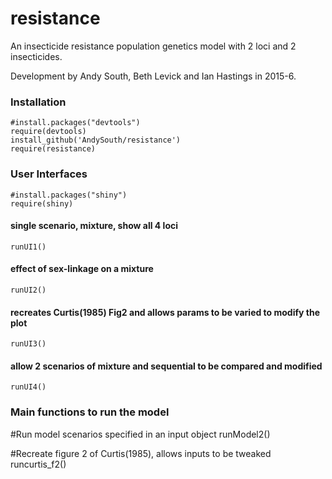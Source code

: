 # resistance




An insecticide resistance population genetics model with 2 loci and 2 insecticides.

Development by Andy South, Beth Levick and Ian Hastings in 2015-6.


### Installation

    #install.packages("devtools")
    require(devtools)    
    install_github('AndySouth/resistance')  
    require(resistance)
    
    
### User Interfaces

    #install.packages("shiny")
    require(shiny) 
    
#### single scenario, mixture, show all 4 loci    
    
    runUI1() 
    
#### effect of sex-linkage on a mixture
    
    runUI2() 

#### recreates Curtis(1985) Fig2 and allows params to be varied to modify the plot      

    runUI3()
   
#### allow 2 scenarios of mixture and sequential to be compared and modified   

    runUI4()   
    
    
### Main functions to run the model

  #Run model scenarios specified in an input object
  runModel2()
  
  #Recreate figure 2 of Curtis(1985), allows inputs to be tweaked
  runcurtis_f2()
  
